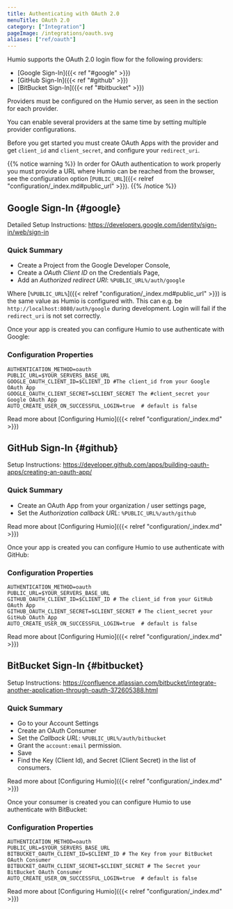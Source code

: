 ```yaml
---
title: Authenticating with OAuth 2.0
menuTitle: OAuth 2.0
category: ["Integration"]
pageImage: /integrations/oauth.svg
aliases: ["ref/oauth"]
---
```


Humio supports the OAuth 2.0 login flow for the following providers:

- [Google Sign-In]({{< ref "#google" >}})
- [GitHub Sign-In]({{< ref "#github" >}})
- [BitBucket Sign-In]({{< ref "#bitbucket" >}})

Providers must be configured on the Humio server, as seen in the section
for each provider.

You can enable several providers at the same time by setting multiple provider
configurations.

Before you get started you must create OAuth Apps with the provider and
get `client_id` and `client_secret`, and configure your `redirect_uri`.

{{% notice warning %}}
In order for OAuth authentication to work properly you must provide
a URL where Humio can be reached from the browser, see the configuration
option [`PUBLIC_URL`]({{< relref "configuration/_index.md#public_url" >}}).
{{% /notice %}}

## Google Sign-In {#google}

Detailed Setup Instructions: https://developers.google.com/identity/sign-in/web/sign-in

### Quick Summary

- Create a Project from the Google Developer Console,
- Create a _OAuth Client ID_ on the Credentials Page,
- Add an _Authorized redirect URI_: `%PUBLIC_URL%/auth/google`

Where [`%PUBLIC_URL%`]({{< relref "configuration/_index.md#public_url" >}}) is the same value as Humio is configured with.
This can e.g. be `http://localhost:8080/auth/google` during development.
Login will fail if the `redirect_uri` is not set correctly.

Once your app is created you can configure Humio to use authenticate with Google:

### Configuration Properties

```shell
AUTHENTICATION_METHOD=oauth
PUBLIC_URL=$YOUR_SERVERS_BASE_URL
GOOGLE_OAUTH_CLIENT_ID=$CLIENT_ID #The client_id from your Google OAuth App
GOOGLE_OAUTH_CLIENT_SECRET=$CLIENT_SECRET The #client_secret your Google OAuth App
AUTO_CREATE_USER_ON_SUCCESSFUL_LOGIN=true  # default is false
```

Read more about [Configuring Humio]({{< relref "configuration/_index.md" >}})

## GitHub Sign-In {#github}

Setup Instructions: https://developer.github.com/apps/building-oauth-apps/creating-an-oauth-app/

### Quick Summary

- Create an OAuth App from your organization / user settings page,
- Set the _Authorization callback URL_: `%PUBLIC_URL%/auth/github`

Read more about [Configuring Humio]({{< relref "configuration/_index.md" >}})

Once your app is created you can configure Humio to use authenticate with GitHub:

### Configuration Properties

```shell
AUTHENTICATION_METHOD=oauth
PUBLIC_URL=$YOUR_SERVERS_BASE_URL
GITHUB_OAUTH_CLIENT_ID=$CLIENT_ID # The client_id from your GitHub OAuth App
GITHUB_OAUTH_CLIENT_SECRET=$CLIENT_SECRET # The client_secret your GitHub OAuth App
AUTO_CREATE_USER_ON_SUCCESSFUL_LOGIN=true  # default is false
```

Read more about [Configuring Humio]({{< relref "configuration/_index.md" >}})


## BitBucket Sign-In {#bitbucket}

Setup Instructions: https://confluence.atlassian.com/bitbucket/integrate-another-application-through-oauth-372605388.html

### Quick Summary

- Go to your Account Settings
- Create an OAuth Consumer
- Set the _Callback URL_: `%PUBLIC_URL%/auth/bitbucket`
- Grant the `account:email` permission.
- Save
- Find the Key (Client Id), and Secret (Client Secret) in the list of consumers.

Read more about [Configuring Humio]({{< relref "configuration/_index.md" >}})

Once your consumer is created you can configure Humio to use authenticate with BitBucket:

### Configuration Properties

```shell
AUTHENTICATION_METHOD=oauth
PUBLIC_URL=$YOUR_SERVERS_BASE_URL
BITBUCKET_OAUTH_CLIENT_ID=$CLIENT_ID # The Key from your BitBucket OAuth Consumer
BITBUCKET_OAUTH_CLIENT_SECRET=$CLIENT_SECRET # The Secret your BitBucket OAuth Consumer
AUTO_CREATE_USER_ON_SUCCESSFUL_LOGIN=true  # default is false 
```

Read more about [Configuring Humio]({{< relref "configuration/_index.md" >}})
